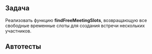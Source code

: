 ## Задача
Реализовать функцию **findFreeMeetingSlots**, возвращающую все свободные временные слоты для создания встречи нескольких участников.

## Автотесты